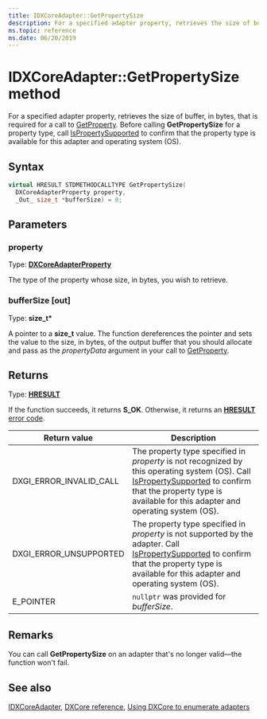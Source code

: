 ```yaml
---
title: IDXCoreAdapter::GetPropertySize
description: For a specified adapter property, retrieves the size of buffer, in bytes, that is required for a call to [GetProperty](./nf-dxcore_interface-idxcoreadapter-getproperty.md).
ms.topic: reference
ms.date: 06/20/2019
---
```


# IDXCoreAdapter::GetPropertySize method

For a specified adapter property, retrieves the size of buffer, in bytes, that is required for a call to [GetProperty](./nf-dxcore_interface-idxcoreadapter-getproperty.md). Before calling **GetPropertySize** for a property type, call [IsPropertySupported](./nf-dxcore_interface-idxcoreadapter-ispropertysupported.md) to confirm that the property type is available for this adapter and operating system (OS).

## Syntax

```cpp
virtual HRESULT STDMETHODCALLTYPE GetPropertySize(
  DXCoreAdapterProperty property,
  _Out_ size_t *bufferSize) = 0;
```

## Parameters

### property

Type: **[DXCoreAdapterProperty](/windows/win32/api/dxcore_interface/ne-dxcore_interface-dxcoreadapterproperty)**

The type of the property whose size, in bytes, you wish to retrieve.

### bufferSize [out]

Type: **size_t\***

A pointer to a **size_t** value. The function dereferences the pointer and sets the value to the size, in bytes, of the output buffer that you should allocate and pass as the *propertyData* argument in your call to [GetProperty](./nf-dxcore_interface-idxcoreadapter-getproperty.md).

## Returns

Type: **[HRESULT](../../com/structure-of-com-error-codes.md)**

If the function succeeds, it returns **S_OK**. Otherwise, it returns an [**HRESULT**](../../com/structure-of-com-error-codes.md) [error code](../../com/com-error-codes-10.md).

|Return value|Description|
|-|-|
|DXGI_ERROR_INVALID_CALL|The property type specified in *property* is not recognized by this operating system (OS). Call [IsPropertySupported](./nf-dxcore_interface-idxcoreadapter-ispropertysupported.md) to confirm that the property type is available for this adapter and operating system (OS).|
|DXGI_ERROR_UNSUPPORTED|The property type specified in *property* is not supported by the adapter. Call [IsPropertySupported](./nf-dxcore_interface-idxcoreadapter-ispropertysupported.md) to confirm that the property type is available for this adapter and operating system (OS).|
|E_POINTER|`nullptr` was provided for *bufferSize*.|

## Remarks

You can call **GetPropertySize** on an adapter that's no longer valid&mdash;the function won't fail.

## See also

[IDXCoreAdapter](./nn-dxcore_interface-idxcoreadapter.md), [DXCore reference](../dxcore-reference.md), [Using DXCore to enumerate adapters](../dxcore-enum-adapters.md)

